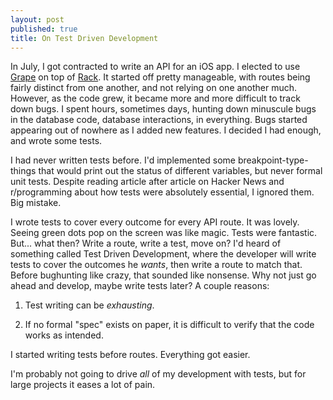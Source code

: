 ```yaml
---
layout: post
published: true
title: On Test Driven Development
---
```


In July, I got contracted to write an API for an iOS app. I elected to use [Grape](https://github.com/intridea/grape) on top of [Rack](http://rack.github.io). It started off pretty manageable, with routes being fairly distinct from one another, and not relying on one another much. However, as the code grew, it became more and more difficult to track down bugs. I spent hours, sometimes days, hunting down minuscule bugs in the database code, database interactions, in everything. Bugs started appearing out of nowhere as I added new features. I decided I had enough, and wrote some tests.

I had never written tests before. I'd implemented some breakpoint-type-things that would print out the status of different variables, but never formal unit tests. Despite reading article after article on Hacker News and r/programming about how tests were absolutely essential, I ignored them. Big mistake.

I wrote tests to cover every outcome for every API route. It was lovely. Seeing green dots pop on the screen was like magic. Tests were fantastic. But... what then? Write a route, write a test, move on? I'd heard of something called Test Driven Development, where the developer will write tests to cover the outcomes he *wants*, then write a route to match that. Before bughunting like crazy, that sounded like nonsense. Why not just go ahead and develop, maybe write tests later? A couple reasons:

1. Test writing can be *exhausting*.

2. If no formal "spec" exists on paper, it is difficult to verify that the code works as intended.

I started writing tests before routes. Everything got easier.

I'm probably not going to drive *all* of my development with tests, but for large projects it eases a lot of pain.